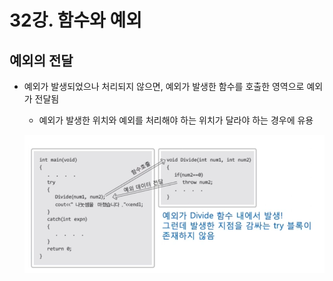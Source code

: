 # 32강. 함수와 예외

## 예외의 전달

- 예외가 발생되었으나 처리되지 않으면, 예외가 발생한 함수를 호출한 영역으로 예외가 전달됨
    - 예외가 발생한 위치와 예외를 처리해야 하는 위치가 달라야 하는 경우에 유용
    
    ![Untitled](/resources/%EC%82%AC%EB%9E%8C%EB%A7%8C%EC%9D%B4/ch.32/1.png)
